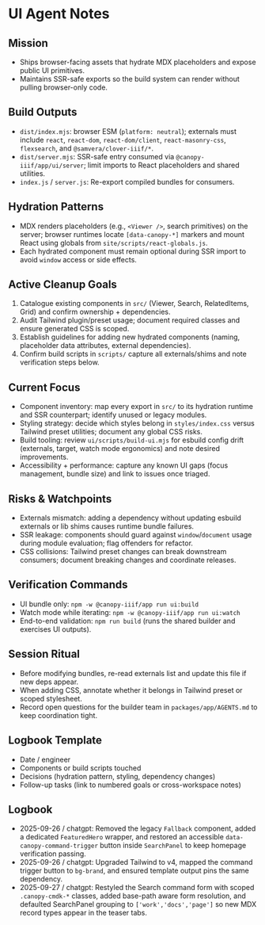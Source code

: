 UI Agent Notes
==============

Mission
-------
- Ships browser-facing assets that hydrate MDX placeholders and expose public UI primitives.
- Maintains SSR-safe exports so the build system can render without pulling browser-only code.

Build Outputs
-------------
- `dist/index.mjs`: browser ESM (`platform: neutral`); externals must include `react`, `react-dom`, `react-dom/client`, `react-masonry-css`, `flexsearch`, and `@samvera/clover-iiif/*`.
- `dist/server.mjs`: SSR-safe entry consumed via `@canopy-iiif/app/ui/server`; limit imports to React placeholders and shared utilities.
- `index.js` / `server.js`: Re-export compiled bundles for consumers.

Hydration Patterns
------------------
- MDX renders placeholders (e.g., `<Viewer />`, search primitives) on the server; browser runtimes locate `[data-canopy-*]` markers and mount React using globals from `site/scripts/react-globals.js`.
- Each hydrated component must remain optional during SSR import to avoid `window` access or side effects.

Active Cleanup Goals
--------------------
1. Catalogue existing components in `src/` (Viewer, Search, RelatedItems, Grid) and confirm ownership + dependencies.
2. Audit Tailwind plugin/preset usage; document required classes and ensure generated CSS is scoped.
3. Establish guidelines for adding new hydrated components (naming, placeholder data attributes, external dependencies).
4. Confirm build scripts in `scripts/` capture all externals/shims and note verification steps below.

Current Focus
-------------
- Component inventory: map every export in `src/` to its hydration runtime and SSR counterpart; identify unused or legacy modules.
- Styling strategy: decide which styles belong in `styles/index.css` versus Tailwind preset utilities; document any global CSS risks.
- Build tooling: review `ui/scripts/build-ui.mjs` for esbuild config drift (externals, target, watch mode ergonomics) and note desired improvements.
- Accessibility + performance: capture any known UI gaps (focus management, bundle size) and link to issues once triaged.

Risks & Watchpoints
-------------------
- Externals mismatch: adding a dependency without updating esbuild externals or lib shims causes runtime bundle failures.
- SSR leakage: components should guard against `window`/`document` usage during module evaluation; flag offenders for refactor.
- CSS collisions: Tailwind preset changes can break downstream consumers; document breaking changes and coordinate releases.

Verification Commands
---------------------
- UI bundle only: `npm -w @canopy-iiif/app run ui:build`
- Watch mode while iterating: `npm -w @canopy-iiif/app run ui:watch`
- End-to-end validation: `npm run build` (runs the shared builder and exercises UI outputs).

Session Ritual
--------------
- Before modifying bundles, re-read externals list and update this file if new deps appear.
- When adding CSS, annotate whether it belongs in Tailwind preset or scoped stylesheet.
- Record open questions for the builder team in `packages/app/AGENTS.md` to keep coordination tight.

Logbook Template
----------------
- Date / engineer
- Components or build scripts touched
- Decisions (hydration pattern, styling, dependency changes)
- Follow-up tasks (link to numbered goals or cross-workspace notes)

Logbook
-------
- 2025-09-26 / chatgpt: Removed the legacy `Fallback` component, added a dedicated `FeaturedHero` wrapper, and restored an accessible `data-canopy-command-trigger` button inside `SearchPanel` to keep homepage verification passing.
- 2025-09-26 / chatgpt: Upgraded Tailwind to v4, mapped the command trigger button to `bg-brand`, and ensured template output pins the same dependency.
- 2025-09-27 / chatgpt: Restyled the Search command form with scoped `.canopy-cmdk-*` classes, added base-path aware form resolution, and defaulted SearchPanel grouping to `['work','docs','page']` so new MDX record types appear in the teaser tabs.
